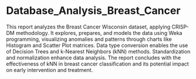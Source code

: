 # Database_Analysis_Breast_Cancer

This report analyzes the Breast Cancer Wisconsin dataset, applying CRISP-DM methodology. It explores, prepares, and models the data using Weka programming, visualizing anomalies and patterns through charts like Histogram and Scatter Plot matrices. Data type conversion enables the use of Decision Trees and k-Nearest Neighbors (kNN) methods. Standardization and normalization enhance data analysis. The report concludes with the effectiveness of kNN in breast cancer classification and its potential impact on early intervention and treatment.
